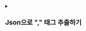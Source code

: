<details>
<summary><h2>Json으로 "," 태그 추출하기</h2></summary>

### 간단 요약  
JSON 형태로 변환하여 태그를 분리 후 삽입하는 과정입니다.

---

1. **movie 테이블을 `t`라는 별칭으로 불러옴**  
   영화의 고유 ID(`movie_id`)와 장르 문자열(`genres`)을 다룹니다.

2. **CONCAT + REPLACE로 `genres` 문자열을 JSON 배열 문자열로 변환**  
   예: `t.genres`가 `"Action,Comedy,Drama"`라면,  
   - 먼저 쌍따옴표 제거 → `Action,Comedy,Drama`  
   - 쉼표(,)를 `","`로 치환 → `Action","Comedy","Drama`  
   - 앞뒤로 `["` 와 `"]` 붙여서 → `["Action","Comedy","Drama"]`

3. **JSON_TABLE 함수로 JSON 배열을 테이블 형태로 변환**  
   `["Action","Comedy","Drama"]` → 3개의 행으로 분리되며,  
   각 행의 `tag` 컬럼에 각각 `Action`, `Comedy`, `Drama`가 들어있음

4. **JOIN JSON_TABLE(...) AS jt ON TRUE**  
   영화 한 행과 JSON 배열에서 분리된 장르 행들을 연결하여  
   영화 1개가 장르 여러 개로 확장된 여러 행이 만들어짐

5. **JOIN tags tg ON tg.name = TRIM(jt.tag)**  
   `tags` 테이블에서 이름(`name`)이 `jt.tag`와 일치하는 태그를 찾음  
   (공백 제거 후 정확히 비교)

6. **SELECT t.movie_id, tg.id AS tag_id**  
   각 영화와 매칭된 태그의 ID를 선택함

7. **INSERT IGNORE INTO item_tags (item_id, tag_id)**  
   선택된 `(movie_id, tag_id)` 쌍을 `item_tags` 테이블에 삽입  
   (중복 시 오류 없이 무시)

8. **WHERE t.genres IS NOT NULL AND t.genres != ''**  
   장르 정보가 없는 행(`NULL` 또는 빈 문자열)은 제외

</details>
